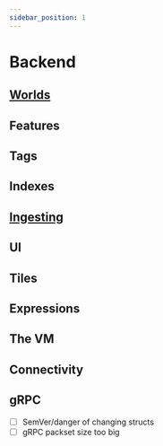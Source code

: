 ```yaml
---
sidebar_position: 1
---
```


# Backend

## [Worlds](/docs/backend/worlds)

## Features

## Tags

## Indexes

## [Ingesting](/docs/backend/ingest)

## UI

## Tiles

## Expressions

## The VM

## Connectivity

## gRPC

- [ ] SemVer/danger of changing structs
- [ ] gRPC packset size too big
